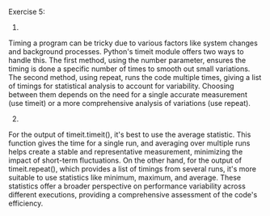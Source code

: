 Exercise 5:

1.
Timing a program can be tricky due to various factors like system changes and background processes.
Python's timeit module offers two ways to handle this. The first method, using the number parameter,
ensures the timing is done a specific number of times to smooth out small variations.
The second method, using repeat, runs the code multiple times, giving a list of timings for statistical analysis to account for variability.
Choosing between them depends on the need for a single accurate measurement (use timeit) or a more comprehensive analysis of variations (use repeat).

2.
For the output of timeit.timeit(), it's best to use the average statistic. This function gives the time for a single run,
and averaging over multiple runs helps create a stable and representative measurement, minimizing the impact of short-term fluctuations.
On the other hand, for the output of timeit.repeat(), which provides a list of timings from several runs,
it's more suitable to use statistics like minimum, maximum, and average.
These statistics offer a broader perspective on performance variability across different executions, providing a comprehensive assessment of the code's efficiency.